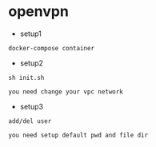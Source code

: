 # openvpn
- setup1
```
docker-compose container
```
- setup2
```
sh init.sh

you need change your vpc network
```
- setup3
```
add/del user

you need setup default pwd and file dir
```
